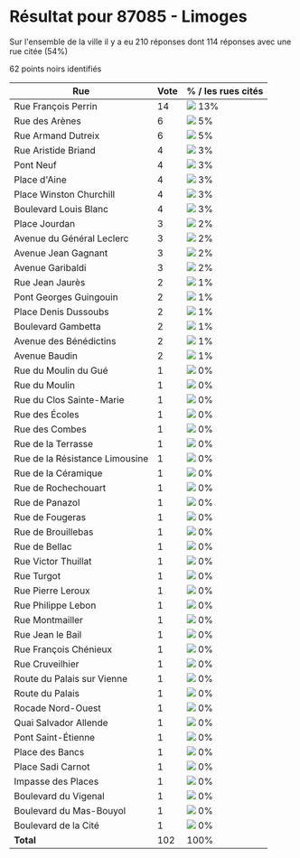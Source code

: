 # Résultat pour 87085 - Limoges

Sur l'ensemble de la ville il y a eu 210 réponses dont 114 réponses avec une rue citée (54%)

62 points noirs identifiés

| Rue | Vote | % / les rues cités|
|-----|------|-------------------|
| Rue François Perrin | 14 | <img src="../../img/bar_13.gif" />&nbsp;13%|
| Rue des Arènes | 6 | <img src="../../img/bar_5.gif" />&nbsp;5%|
| Rue Armand Dutreix | 6 | <img src="../../img/bar_5.gif" />&nbsp;5%|
| Rue Aristide Briand | 4 | <img src="../../img/bar_3.gif" />&nbsp;3%|
| Pont Neuf | 4 | <img src="../../img/bar_3.gif" />&nbsp;3%|
| Place d'Aine | 4 | <img src="../../img/bar_3.gif" />&nbsp;3%|
| Place Winston Churchill | 4 | <img src="../../img/bar_3.gif" />&nbsp;3%|
| Boulevard Louis Blanc | 4 | <img src="../../img/bar_3.gif" />&nbsp;3%|
| Place Jourdan | 3 | <img src="../../img/bar_2.gif" />&nbsp;2%|
| Avenue du Général Leclerc | 3 | <img src="../../img/bar_2.gif" />&nbsp;2%|
| Avenue Jean Gagnant | 3 | <img src="../../img/bar_2.gif" />&nbsp;2%|
| Avenue Garibaldi | 3 | <img src="../../img/bar_2.gif" />&nbsp;2%|
| Rue Jean Jaurès | 2 | <img src="../../img/bar_1.gif" />&nbsp;1%|
| Pont Georges Guingouin | 2 | <img src="../../img/bar_1.gif" />&nbsp;1%|
| Place Denis Dussoubs | 2 | <img src="../../img/bar_1.gif" />&nbsp;1%|
| Boulevard Gambetta | 2 | <img src="../../img/bar_1.gif" />&nbsp;1%|
| Avenue des Bénédictins | 2 | <img src="../../img/bar_1.gif" />&nbsp;1%|
| Avenue Baudin | 2 | <img src="../../img/bar_1.gif" />&nbsp;1%|
| Rue du Moulin du Gué | 1 | <img src="../../img/bar_0.gif" />&nbsp;0%|
| Rue du Moulin | 1 | <img src="../../img/bar_0.gif" />&nbsp;0%|
| Rue du Clos Sainte-Marie | 1 | <img src="../../img/bar_0.gif" />&nbsp;0%|
| Rue des Écoles | 1 | <img src="../../img/bar_0.gif" />&nbsp;0%|
| Rue des Combes | 1 | <img src="../../img/bar_0.gif" />&nbsp;0%|
| Rue de la Terrasse | 1 | <img src="../../img/bar_0.gif" />&nbsp;0%|
| Rue de la Résistance Limousine | 1 | <img src="../../img/bar_0.gif" />&nbsp;0%|
| Rue de la Céramique | 1 | <img src="../../img/bar_0.gif" />&nbsp;0%|
| Rue de Rochechouart | 1 | <img src="../../img/bar_0.gif" />&nbsp;0%|
| Rue de Panazol | 1 | <img src="../../img/bar_0.gif" />&nbsp;0%|
| Rue de Fougeras | 1 | <img src="../../img/bar_0.gif" />&nbsp;0%|
| Rue de Brouillebas | 1 | <img src="../../img/bar_0.gif" />&nbsp;0%|
| Rue de Bellac | 1 | <img src="../../img/bar_0.gif" />&nbsp;0%|
| Rue Victor Thuillat | 1 | <img src="../../img/bar_0.gif" />&nbsp;0%|
| Rue Turgot | 1 | <img src="../../img/bar_0.gif" />&nbsp;0%|
| Rue Pierre Leroux | 1 | <img src="../../img/bar_0.gif" />&nbsp;0%|
| Rue Philippe Lebon | 1 | <img src="../../img/bar_0.gif" />&nbsp;0%|
| Rue Montmailler | 1 | <img src="../../img/bar_0.gif" />&nbsp;0%|
| Rue Jean le Bail | 1 | <img src="../../img/bar_0.gif" />&nbsp;0%|
| Rue François Chénieux | 1 | <img src="../../img/bar_0.gif" />&nbsp;0%|
| Rue Cruveilhier | 1 | <img src="../../img/bar_0.gif" />&nbsp;0%|
| Route du Palais sur Vienne | 1 | <img src="../../img/bar_0.gif" />&nbsp;0%|
| Route du Palais | 1 | <img src="../../img/bar_0.gif" />&nbsp;0%|
| Rocade Nord-Ouest | 1 | <img src="../../img/bar_0.gif" />&nbsp;0%|
| Quai Salvador Allende | 1 | <img src="../../img/bar_0.gif" />&nbsp;0%|
| Pont Saint-Étienne | 1 | <img src="../../img/bar_0.gif" />&nbsp;0%|
| Place des Bancs | 1 | <img src="../../img/bar_0.gif" />&nbsp;0%|
| Place Sadi Carnot | 1 | <img src="../../img/bar_0.gif" />&nbsp;0%|
| Impasse des Places | 1 | <img src="../../img/bar_0.gif" />&nbsp;0%|
| Boulevard du Vigenal | 1 | <img src="../../img/bar_0.gif" />&nbsp;0%|
| Boulevard du Mas-Bouyol | 1 | <img src="../../img/bar_0.gif" />&nbsp;0%|
| Boulevard de la Cité | 1 | <img src="../../img/bar_0.gif" />&nbsp;0%|
| **Total** | 102 | 100%|
